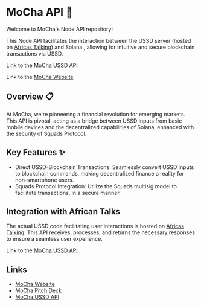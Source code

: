 # MoCha API 🚀

Welcome to MoCha's Node API repository!

This Node API facilitates the interaction between the USSD server (hosted on [Africas Talking](https://africastalking.com/)) and Solana , allowing for intuitive and secure blockchain transactions via USSD.

Link to the [MoCha USSD API](https://github.com/medal007/mocha-ussd)

Link to the [MoCha Website](https://getmocha.la)

## Overview 📋

At MoCha, we're pioneering a financial revolution for emerging markets. This API is pivotal, acting as a bridge between USSD inputs from basic mobile devices and the decentralized capabilities of Solana, enhanced with the security of Squads Protocol.

## Key Features ✨

- Direct USSD-Blockchain Transactions: Seamlessly convert USSD inputs to blockchain commands, making decentralized finance a reality for non-smartphone users.
- Squads Protocol Integration: Utilize the Squads multisig model to facilitate transactions, in a secure manner.

## Integration with African Talks

The actual USSD code facilitating user interactions is hosted on [Africas Talking](https://africastalking.com/). This API receives, processes, and returns the necessary responses to ensure a seamless user experience.

Link to the [MoCha USSD API](https://github.com/medal007/mocha-ussd)

## Links

- [MoCha Website](https://getmocha.la)
- [MoCha Pitch Deck](https://www.canva.com/design/DAFw-AhkXbk/e5Y9xFsVXfqkv0yX6vj6IQ/edit?utm_content=DAFw-AhkXbk&utm_campaign=designshare&utm_medium=link2&utm_source=sharebutton)
- [MoCha USSD API](https://github.com/medal007/mocha-ussd)
